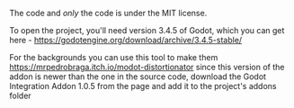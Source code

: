 The code and *only* the code is under the MIT license.

To open the project, you'll need version 3.4.5 of Godot, which you can get here - https://godotengine.org/download/archive/3.4.5-stable/

For the backgrounds you can use this tool to make them https://mrpedrobraga.itch.io/modot-distortionator
since this version of the addon is newer than the one in the source code, download the Godot Integration Addon 1.0.5 
from the page and add it to the project's addons folder
